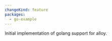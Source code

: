 ```yaml
---
changeKind: feature
packages:
  - go-example
---
```


Initial implementation of golang support for alloy.